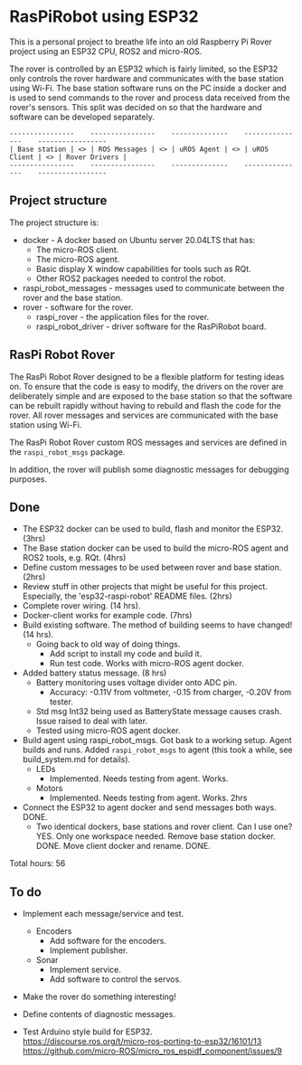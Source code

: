 # RasPiRobot using ESP32

This is a personal project to breathe life into an old Raspberry Pi Rover project using an ESP32 CPU, ROS2 and micro-ROS.

The rover is controlled by an ESP32 which is fairly limited, so the ESP32 only controls the rover hardware and communicates with the base station using Wi-Fi.  The base station software runs on the PC inside a docker and is used to send commands to the rover and process data received from the rover's sensors.  This split was decided on so that the hardware and software can be developed separately.

```text
----------------    ----------------    --------------    ---------------    -----------------
| Base station | <> | ROS Messages | <> | uROS Agent | <> | uROS Client | <> | Rover Drivers |
----------------    ----------------    --------------    ---------------    -----------------
```

## Project structure

The project structure is:

* docker - A docker based on Ubuntu server 20.04LTS that has:
  * The micro-ROS client.
  * The micro-ROS agent.
  * Basic display X window capabilities for tools such as RQt. 
  * Other ROS2 packages needed to control the robot.
* raspi_robot_messages - messages used to communicate between the rover and the base station.
* rover - software for the rover.
  * raspi_rover - the application files for the rover.
  * raspi_robot_driver - driver software for the RasPiRobot board.

## RasPi Robot Rover

The RasPi Robot Rover designed to be a flexible platform for testing ideas on.  To ensure that the code is easy to modify, the drivers on the rover are deliberately simple and are exposed to the base station so that the software can be rebuilt rapidly without having to rebuild and flash the code for the rover.  All rover messages and services are communicated with the base station using Wi-Fi.

The RasPi Robot Rover custom ROS messages and services are defined in the `raspi_robot_msgs` package.

In addition, the rover will publish some diagnostic messages for debugging purposes.

## Done

* The ESP32 docker can be used to build, flash and monitor the ESP32. (3hrs)
* The Base station docker can be used to build the micro-ROS agent and ROS2 tools, e.g. RQt. (4hrs)
* Define custom messages to be used between rover and base station. (2hrs)
* Review stuff in other projects that might be useful for this project.  Especially, the 'esp32-raspi-robot' README files. (2hrs)
* Complete rover wiring. (14 hrs).
* Docker-client works for example code. (7hrs)
* Build existing software.  The method of building seems to have changed! (14 hrs).
  * Going back to old way of doing things.
    * Add script to install my code and build it.
    * Run test code.  Works with micro-ROS agent docker.
* Added battery status message. (8 hrs)
  * Battery monitoring uses voltage divider onto ADC pin.
    * Accuracy: -0.11V from voltmeter, -0.15 from charger, -0.20V from tester.
  * Std msg Int32 being used as BatteryState message causes crash.  Issue raised to deal with later.
  * Tested using micro-ROS agent docker.
* Build agent using raspi_robot_msgs.
    Got bask to a working setup.
    Agent builds and runs.
    Added `raspi_robot_msgs` to agent (this took a while, see build_system.md for details).
  * LEDs
    * Implemented. Needs testing from agent. Works.
  * Motors
    * Implemented. Needs testing from agent. Works.
  2hrs
* Connect the ESP32 to agent docker and send messages both ways.  DONE.
  * Two identical dockers, base stations and rover client.  Can I use one?
    YES. Only one workspace needed.
    Remove base station docker. DONE. 
    Move client docker and rename. DONE.

Total hours: 56

## To do

* Implement each message/service and test.
  * Encoders
    * Add software for the encoders.
    * Implement publisher.
  * Sonar
    * Implement service.
    * Add software to control the servos.
* Make the rover do something interesting!
* Define contents of diagnostic messages.


* Test Arduino style build for ESP32.  
<https://discourse.ros.org/t/micro-ros-porting-to-esp32/16101/13>
<https://github.com/micro-ROS/micro_ros_espidf_component/issues/9>
